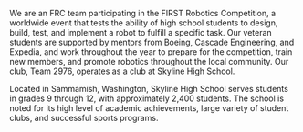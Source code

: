 <!--t About Us: Who We Are t-->

We are an FRC team participating in the FIRST Robotics Competition, a worldwide event that tests the ability of high school students to design, build, test, and implement a robot to fulfill a specific task. Our veteran students are supported by mentors from  Boeing, Cascade Engineering, and Expedia, and work throughout the year to prepare for the competition, train new members, and promote robotics throughout the local community. Our club, Team 2976, operates as a club at Skyline High School.

Located in Sammamish, Washington, Skyline High School serves students in grades 9 through 12, with approximately 2,400 students. The school is noted for its high level of academic achievements, large variety of student clubs, and successful sports programs.